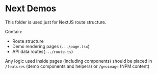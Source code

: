 # Next Demos 
This folder is used just for NextJS route structure. 

Contain:
- Route structure
- Demo rendering pages (`.../page.tsx`)
- API data routes(`.../route.ts`)

Any logic used inside pages (including components) should be placed in `/features` (demo components and helpers) or `/geoimage` (NPM content)